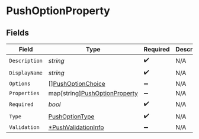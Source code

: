 # PushOptionProperty


## Fields

| Field                                                                      | Type                                                                       | Required                                                                   | Description                                                                |
| -------------------------------------------------------------------------- | -------------------------------------------------------------------------- | -------------------------------------------------------------------------- | -------------------------------------------------------------------------- |
| `Description`                                                              | *string*                                                                   | :heavy_check_mark:                                                         | N/A                                                                        |
| `DisplayName`                                                              | *string*                                                                   | :heavy_check_mark:                                                         | N/A                                                                        |
| `Options`                                                                  | [][PushOptionChoice](../../models/shared/pushoptionchoice.md)              | :heavy_minus_sign:                                                         | N/A                                                                        |
| `Properties`                                                               | map[string][PushOptionProperty](../../models/shared/pushoptionproperty.md) | :heavy_minus_sign:                                                         | N/A                                                                        |
| `Required`                                                                 | *bool*                                                                     | :heavy_check_mark:                                                         | N/A                                                                        |
| `Type`                                                                     | [PushOptionType](../../models/shared/pushoptiontype.md)                    | :heavy_check_mark:                                                         | N/A                                                                        |
| `Validation`                                                               | [*PushValidationInfo](../../models/shared/pushvalidationinfo.md)           | :heavy_minus_sign:                                                         | N/A                                                                        |